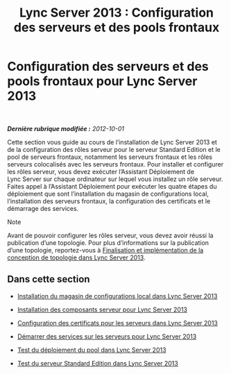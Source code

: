 ﻿---
title: 'Lync Server 2013 : Configuration des serveurs et des pools frontaux'
TOCTitle: Configuration des serveurs et des pools frontaux
ms:assetid: c88526f9-69e2-47dd-b3d7-056139d74fb2
ms:mtpsurl: https://technet.microsoft.com/fr-fr/library/Gg398827(v=OCS.15)
ms:contentKeyID: 49298807
ms.date: 05/20/2016
mtps_version: v=OCS.15
ms.translationtype: HT
---

# Configuration des serveurs et des pools frontaux pour Lync Server 2013

 

_**Dernière rubrique modifiée :** 2012-10-01_

Cette section vous guide au cours de l’installation de Lync Server 2013 et de la configuration des rôles serveur pour le serveur Standard Edition et le pool de serveurs frontaux, notamment les serveurs frontaux et les rôles serveurs colocalisés avec les serveurs frontaux. Pour installer et configurer les rôles serveur, vous devez exécuter l’Assistant Déploiement de Lync Server sur chaque ordinateur sur lequel vous installez un rôle serveur. Faites appel à l’Assistant Déploiement pour exécuter les quatre étapes du déploiement que sont l’installation du magasin de configurations local, l’installation des serveurs frontaux, la configuration des certificats et le démarrage des services.

> [!note]  
> Avant de pouvoir configurer les rôles serveur, vous devez avoir réussi la publication d’une topologie. Pour plus d’informations sur la publication d’une topologie, reportez-vous à <a href="lync-server-2013-finalizing-and-implementing-the-topology-design.md">Finalisation et implémentation de la conception de topologie dans Lync Server 2013</a>.

## Dans cette section

  - [Installation du magasin de configurations local dans Lync Server 2013](lync-server-2013-install-the-local-configuration-store.md)

  - [Installation des composants serveur pour Lync Server 2013](lync-server-2013-install-lync-server-server-components.md)

  - [Configuration des certificats pour les serveurs dans Lync Server 2013](lync-server-2013-configure-certificates-for-servers.md)

  - [Démarrer des services sur les serveurs pour Lync Server 2013](lync-server-2013-start-services-on-servers.md)

  - [Test du déploiement du pool dans Lync Server 2013](lync-server-2013-test-the-pool-deployment.md)

  - [Test du serveur Standard Edition dans Lync Server 2013](lync-server-2013-test-the-standard-edition-server.md)

